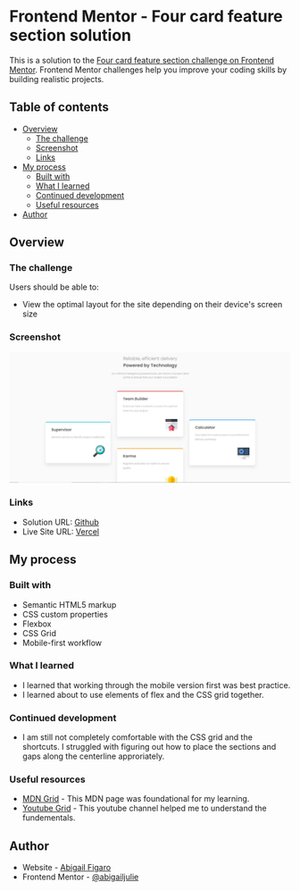 # Frontend Mentor - Four card feature section solution

This is a solution to the [Four card feature section challenge on Frontend Mentor](https://www.frontendmentor.io/challenges/four-card-feature-section-weK1eFYK). Frontend Mentor challenges help you improve your coding skills by building realistic projects.

## Table of contents

- [Overview](#overview)
  - [The challenge](#the-challenge)
  - [Screenshot](#screenshot)
  - [Links](#links)
- [My process](#my-process)
  - [Built with](#built-with)
  - [What I learned](#what-i-learned)
  - [Continued development](#continued-development)
  - [Useful resources](#useful-resources)
- [Author](#author)

## Overview

### The challenge

Users should be able to:

- View the optimal layout for the site depending on their device's screen size

### Screenshot

![](./images/screenshot.JPG)

### Links

- Solution URL: [Github](https://github.com/abigailjulie/FrontendMentor_FourCardSection)
- Live Site URL: [Vercel](https://frontendmentorfourcardsection.vercel.app/)

## My process

### Built with

- Semantic HTML5 markup
- CSS custom properties
- Flexbox
- CSS Grid
- Mobile-first workflow

### What I learned

- I learned that working through the mobile version first was best practice.
- I learned about to use elements of flex and the CSS grid together.

### Continued development

- I am still not completely comfortable with the CSS grid and the shortcuts. I struggled with figuring out how to place the sections and gaps along the centerline approriately.

### Useful resources

- [MDN Grid](https://developer.mozilla.org/en-US/docs/Web/CSS/CSS_grid_layout/Basic_concepts_of_grid_layout) - This MDN page was foundational for my learning.
- [Youtube Grid](https://www.youtube.com/@slayingthedragon) - This youtube channel helped me to understand the fundementals.

## Author

- Website - [Abigail Figaro](https://www.abigaildesigns.org)
- Frontend Mentor - [@abigailjulie](https://www.frontendmentor.io/profile/abigailjulie)
